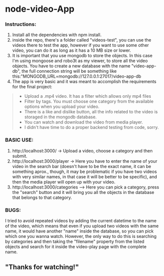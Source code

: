 # node-video-App

### Instructions:

1. Install all the dependencies with npm install.
2. inside the repo, there's a folder called "videos-test", you can use the videos there to test the app, however if you want to use some other video, you can do it as long as it has a 10 MB size or lower.
3. It is important that you use mongodb to store the objects. In this case I'm using mongoose and robo3t as my viewer, to store all the video objects. You have to create a new database with the name "video-app-db", the full connection string will be something like this:"MONGODB_URL=mongodb://127.0.0.1:27017/video-app-db
4. The app is very basic and it was meant to accomplish the requirements for the final project:
>    * Upload a .mp4 video. It has a filter which allows only mp4 files
>    * Filter by tags. You must choose one category from the available options when you upload your video.
>    * There is a like and dislike button, all the info related to the video is storaged in the mongodb database.
>    * You can watch and download the video from media player.
>    * I didn't have time to do a proper backend testing from code, sorry.


### BASIC USE:

1. http://localhost:3000/ -> Upload a video, choose a category and then submit.
2. http://localhost:3000/player -> Here you have to enter the name of your video in the search bar (doesn't have to be the exact name, it can be something aprox., though, it may be problematic if you have two videos with very similar names, in that case it will be better to be specific), and then the media player will open up with your video.
3. http://localhost:3000/categories --> Here you can pick a category, press the "search" button and it will bring you all the objects in the database that belongs to that category.

### BUGS:

I tried to avoid repeated videos by adding the current datetime to the name of the video, which means that even if you upload two videos with the same name, it would have another "name" inside the database, so you can pick which one you wanna watch. However, the only way to do this is searching by categories and then taking the "filename" property from the listed objects and search for it inside the video-play page with the complete name.


## "Thanks for watching!"

